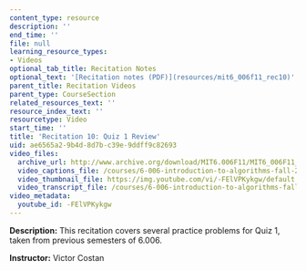 ```yaml
---
content_type: resource
description: ''
end_time: ''
file: null
learning_resource_types:
- Videos
optional_tab_title: Recitation Notes
optional_text: '[Recitation notes (PDF)](resources/mit6_006f11_rec10)'
parent_title: Recitation Videos
parent_type: CourseSection
related_resources_text: ''
resource_index_text: ''
resourcetype: Video
start_time: ''
title: 'Recitation 10: Quiz 1 Review'
uid: ae6565a2-9b4d-8d7b-c39e-9ddff9c82693
video_files:
  archive_url: http://www.archive.org/download/MIT6.006F11/MIT6_006F11_rec10_300k.mp4
  video_captions_file: /courses/6-006-introduction-to-algorithms-fall-2011/3b75d68ba9225f0f881b8b6ec17d04bc_-FElVPKykgw.vtt
  video_thumbnail_file: https://img.youtube.com/vi/-FElVPKykgw/default.jpg
  video_transcript_file: /courses/6-006-introduction-to-algorithms-fall-2011/2da35a47a856fb4f23113c3cb18b0580_-FElVPKykgw.pdf
video_metadata:
  youtube_id: -FElVPKykgw
---
```


**Description:** This recitation covers several practice problems for Quiz 1, taken from previous semesters of 6.006.

**Instructor:** Victor Costan